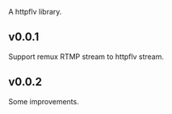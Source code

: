 A httpflv library.

## v0.0.1

Support remux RTMP stream to httpflv stream.
## v0.0.2

Some improvements.

